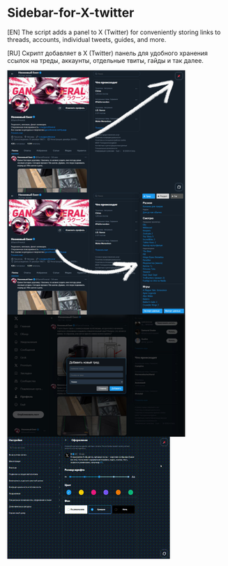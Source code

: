 # Sidebar-for-X-twitter
[EN] The script adds a panel to X (Twitter) for conveniently storing links to threads, accounts, individual tweets, guides, and more.

[RU] Скрипт добавляет в X (Twitter) панель для удобного хранения ссылок на треды, аккаунты, отдельные твиты, гайды и так далее.

<img src="https://github.com/GanstFeveral/Sidebar-for-X-twitter/blob/main/images/sidebar2.jpg" height="280px" style="float:left;"> <img src="https://github.com/GanstFeveral/Sidebar-for-X-twitter/blob/main/images/sidebar.jpg" height="280px" style="float:left;"> 
<img src="https://github.com/GanstFeveral/Sidebar-for-X-twitter/blob/main/images/sidebar3.jpg" height="280px" style="float:left;"> <img src="https://github.com/GanstFeveral/Sidebar-for-X-twitter/blob/main/images/twitter-preview.gif" height="280px">
